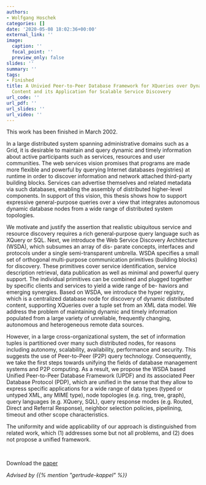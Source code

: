 ```yaml
---
authors:
- Wolfgang Hoschek
categories: []
date: '2020-05-08 18:02:36+00:00'
external_link: ''
image:
  caption: ''
  focal_point: ''
  preview_only: false
slides: ''
summary: ''
tags:
- Finished
title: A Univied Peer-to-Peer Database Framework for XQueries over Dynamic Distributed
  Content and its Application for Scalable Service Discovery
url_code: ''
url_pdf: ''
url_slides: ''
url_video: ''
---
```


This work has been finished in March 2002.

In a large distributed system spanning administrative domains such as a Grid, it is desirable to maintain and query dynamic and timely information about active participants such as services, resources and user communities. The web services vision promises that programs are made more flexible and powerful by querying Internet databases (registries) at runtime in order to discover information and network attached third-party building blocks. Services can advertise themselves and related metadata via such databases, enabling the assembly of distributed higher-level components. In support of this vision, this thesis shows how to support expressive general-purpose queries over a view that integrates autonomous dynamic database nodes from a wide range of distributed system topologies.

We motivate and justify the assertion that realistic ubiquitous service and resource discovery requires a rich general-purpose query language such as XQuery or SQL. Next, we introduce the Web Service Discovery Architecture (WSDA), which subsumes an array of dis- parate concepts, interfaces and protocols under a single semi-transparent umbrella. WSDA specifies a small set of orthogonal multi-purpose communication primitives (building blocks) for discovery. These primitives cover service identification, service description retrieval, data publication as well as minimal and powerful query support. The individual primitives can be combined and plugged together by specific clients and services to yield a wide range of be- haviors and emerging synergies. Based on WSDA, we introduce the hyper registry, which is a centralized database node for discovery of dynamic distributed content, supporting XQueries over a tuple set from an XML data model. We address the problem of maintaining dynamic and timely information populated from a large variety of unreliable, frequently changing, autonomous and heterogeneous remote data sources.

However, in a large cross-organizational system, the set of information tuples is partitioned over many such distributed nodes, for reasons including autonomy, scalability, availability, performance and security. This suggests the use of Peer-to-Peer (P2P) query technology. Consequently, we take the first steps towards unifying the fields of database management systems and P2P computing. As a result, we propose the WSDA based Unified Peer-to-Peer Database Framework (UPDF) and its associated Peer Database Protocol (PDP), which are unified in the sense that they allow to express specific applications for a wide range of data types (typed or untyped XML, any MIME type), node topologies (e.g. ring, tree, graph), query languages (e.g. XQuery, SQL), query response modes (e.g. Routed, Direct and Referral Response), neighbor selection policies, pipelining, timeout and other scope characteristics.

The uniformity and wide applicability of our approach is distinguished from related work, which (1) addresses some but not all problems, and (2) does not propose a unified framework.

&nbsp;

 Download the [paper](https://www.big.tuwien.ac.at/app/uploads/2016/10/Hoschek_W.pdf)

*Advised by {{% mention "gertrude-kappel" %}}*